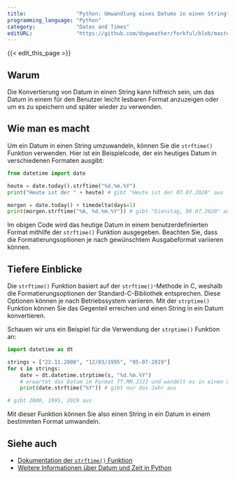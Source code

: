 ```yaml
---
title:                "Python: Umwandlung eines Datums in einen String"
programming_language: "Python"
category:             "Dates and Times"
editURL:              "https://github.com/dogweather/forkful/blob/master/content/de/python/converting-a-date-into-a-string.md"
---
```


{{< edit_this_page >}}

## Warum

Die Konvertierung von Datum in einen String kann hilfreich sein, um das Datum in einem für den Benutzer leicht lesbaren Format anzuzeigen oder um es zu speichern und später wieder zu verwenden.

## Wie man es macht

Um ein Datum in einen String umzuwandeln, können Sie die `strftime()` Funktion verwenden. Hier ist ein Beispielcode, der ein heutiges Datum in verschiedenen Formaten ausgibt:

```Python
from datetime import date

heute = date.today().strftime("%d.%m.%Y")
print("Heute ist der " + heute) # gibt "Heute ist der 07.07.2020" aus

morgen = date.today() + timedelta(days=1)
print(morgen.strftime("%A, %d.%m.%Y")) # gibt "Dienstag, 08.07.2020" aus
```

Im obigen Code wird das heutige Datum in einem benutzerdefinierten Format mithilfe der `strftime()` Funktion ausgegeben. Beachten Sie, dass die Formatierungsoptionen je nach gewünschtem Ausgabeformat variieren können.

## Tiefere Einblicke

Die `strftime()` Funktion basiert auf der `strftime()`-Methode in C, weshalb die Formatierungsoptionen der Standard-C-Bibliothek entsprechen. Diese Optionen können je nach Betriebssystem variieren. Mit der `strptime()` Funktion können Sie das Gegenteil erreichen und einen String in ein Datum konvertieren.

Schauen wir uns ein Beispiel für die Verwendung der `strptime()` Funktion an:

```Python
import datetime as dt

strings = ["22.11.2000", "12/03/1995", "05-07-2019"]
for s in strings:
    date = dt.datetime.strptime(s, "%d.%m.%Y") 
    # erwartet das Datum im Format TT.MM.JJJJ und wandelt es in einen datetime-Objekt um
    print(date.strftime("%Y")) # gibt nur das Jahr aus

# gibt 2000, 1995, 2019 aus
```

Mit dieser Funktion können Sie also einen String in ein Datum in einem bestimmten Format umwandeln.

## Siehe auch

- [Dokumentation der `strftime()` Funktion](https://docs.python.org/de/3/library/datetime.html#strftime-and-strptime-behavior)
- [Weitere Informationen über Datum und Zeit in Python](https://www.w3schools.com/python/python_datetime.asp)